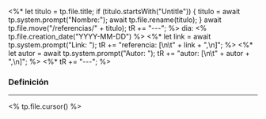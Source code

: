 <%* 
	let titulo = tp.file.title;
	if (titulo.startsWith("Untitle")) {
		titulo = await tp.system.prompt("Nombre:");
		await tp.file.rename(titulo);
	}
	await tp.file.move("/referencias/" + titulo);
	tR += "---";
%>
dia: <% tp.file.creation_date("YYYY-MM-DD") %>
<%* 
	let link = await tp.system.prompt("Link: ");
	tR += "referencia: [\n\t" + link + ",\n]";
%>
<%* 
	let autor = await tp.system.prompt("Autor: ");
	tR += "autor: [\n\t" + autor + ",\n]";
%>
<%* tR += "---"; %>
### Definición
---
<% tp.file.cursor() %>
